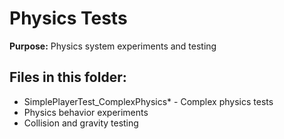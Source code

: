 # Physics Tests

**Purpose:** Physics system experiments and testing

## Files in this folder:
- SimplePlayerTest_ComplexPhysics* - Complex physics tests
- Physics behavior experiments
- Collision and gravity testing
